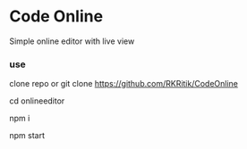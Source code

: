 # Code Online

Simple online editor with live view

### use

clone repo or git clone https://github.com/RKRitik/CodeOnline

cd onlineeditor

npm i

npm start
